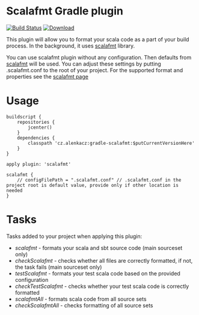 # Scalafmt Gradle plugin

[![Build Status](https://travis-ci.org/alenkacz/gradle-scalafmt.svg)](https://travis-ci.org/alenkacz/gradle-scalafmt) [ ![Download](https://api.bintray.com/packages/alenkacz/maven/gradle-scalafmt/images/download.svg) ](https://bintray.com/alenkacz/maven/gradle-scalafmt/_latestVersion)

This plugin will allow you to format your scala code as a part of your build process. In the background, it uses [scalafmt](https://github.com/scalameta/scalafmt) library.

You can use scalafmt plugin without any configuration. Then defaults from [scalafmt](http://scalameta.org/scalafmt/) will be used. You can adjust these settings by putting .scalafmt.conf to the root of your project. For the supported format and properties see the [scalafmt page](http://scalameta.org/scalafmt/)

Usage
====================

	buildscript {
		repositories {
			jcenter()
		}
		dependencies {
			classpath 'cz.alenkacz:gradle-scalafmt:$putCurrentVersionHere'
		}
	}

	apply plugin: 'scalafmt'
	
	scalafmt {
	    // configFilePath = ".scalafmt.conf" // .scalafmt.conf in the project root is default value, provide only if other location is needed
	}


Tasks
====================
Tasks added to your project when applying this plugin:

- *scalafmt* - formats your scala and sbt source code (main sourceset only)
- *checkScalafmt* - checks whether all files are correctly formatted, if not, the task fails  (main sourceset only)
- *testScalafmt* - formats your test scala code based on the provided configuration
- *checkTestScalafmt* - checks whether your test scala code is correctly formatted
- *scalafmtAll* - formats scala code from all source sets
- *checkScalafmtAll* - checks formatting of all source sets
